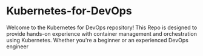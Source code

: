 # Kubernetes-for-DevOps
Welcome to the Kubernetes for DevOps repository! This Repo is designed to provide hands-on experience with container management and orchestration using Kubernetes. Whether you're a beginner or an experienced DevOps engineer
